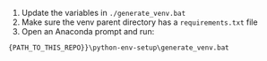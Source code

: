 1. Update the variables in ```./generate_venv.bat```
2. Make sure the venv parent directory has a ```requirements.txt``` file
3. Open an Anaconda prompt and run:

```{PATH_TO_THIS_REPO}}\python-env-setup\generate_venv.bat```

